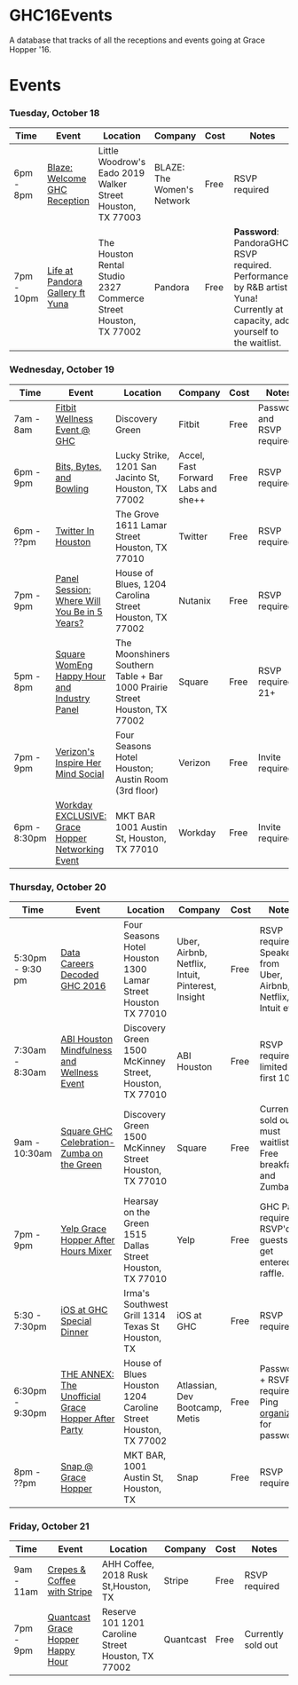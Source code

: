 # GHC16Events
A database that tracks of all the receptions and events going at Grace Hopper '16.

# Events

### Tuesday, October 18
| Time              | Event         | Location | Company  | Cost | Notes |
| ----------------- |-------------  | ---------| ---------| -----| -----|
| 6pm - 8pm | [Blaze: Welcome GHC Reception](https://www.eventbrite.com/e/welcome-ghc-reception-tickets-27400053297?utm-medium=discovery&utm-campaign=social&utm-content=attendeeshare&aff=esfb&utm-source=fb&utm-term=listing) | Little Woodrow's Eado 2019 Walker Street Houston, TX 77003 | BLAZE: The Women's Network | Free | RSVP required
| 7pm - 10pm | [Life at Pandora Gallery ft Yuna](https://lifeatpandoragallery.splashthat.com/?gz=5ca4c04d8dcf77c5e9ebe4ce6c173d30&pp=1) | The Houston Rental Studio 2327 Commerce Street Houston, TX 77002 | Pandora | Free | **Password**: PandoraGHC. RSVP required. Performance by R&B artist Yuna! Currently at capacity, add yourself to the waitlist.


### Wednesday, October 19
| Time              | Event         | Location | Company  | Cost | Notes |
| ----------------- |-------------  | ---------| ---------| -----| -----|
| 7am - 8am | [Fitbit Wellness Event @ GHC](https://www.eventbrite.com/e/fitbit-wellness-event-ghc-tickets-28490501858) | Discovery Green | Fitbit | Free | Password and RSVP required
| 6pm - 9pm | [Bits, Bytes, and Bowling](https://www.eventbrite.com/e/bits-bytes-bowling-tickets-27948304130) | Lucky Strike, 1201 San Jacinto St, Houston, TX 77002 | Accel, Fast Forward Labs and she++ | Free | RSVP required
| 6pm - ??pm | [Twitter In Houston](https://twitterinhouston.splashthat.com/) | The Grove 1611 Lamar Street Houston, TX 77010 | Twitter | Free | RSVP required
| 7pm - 9pm | [Panel Session: Where Will You Be in 5 Years?](https://www.eventbrite.com/e/panel-session-where-will-you-be-in-5-years-tickets-27957517688) | House of Blues, 1204 Carolina Street Houston, TX 77002 | Nutanix | Free | RSVP required
| 5pm - 8pm | [Square WomEng Happy Hour and Industry Panel](https://www.eventbrite.com/e/square-womeng-happy-hour-and-industry-panel-tickets-27862137403) | The Moonshiners Southern Table + Bar 1000 Prairie Street Houston, TX 77002 | Square | Free | RSVP required, 21+
| 7pm - 9pm | [Verizon's Inspire Her Mind Social](https://www.eventbrite.com/e/verizons-inspire-her-mind-social-registration-28430700992) | Four Seasons Hotel Houston; Austin Room (3rd floor) | Verizon | Free | Invite required
| 6pm - 8:30pm | [Workday EXCLUSIVE: Grace Hopper Networking Event ](https://www.eventbrite.com/e/workday-exclusive-grace-hopper-networking-event-mkt-bar-tickets-28260673435) | MKT BAR 1001 Austin St, Houston, TX 77010 | Workday | Free | Invite required


### Thursday, October 20
| Time              | Event         | Location | Company  | Cost | Notes |
| ----------------- |-------------  | ---------| ---------| -----| -----|
| 5:30pm - 9:30 pm | [Data Careers Decoded GHC 2016](https://dataghc.splashthat.com/) | Four Seasons Hotel Houston 1300 Lamar Street Houston TX 77010 | Uber, Airbnb, Netflix, Intuit, Pinterest, Insight | Free | RSVP required. Speakers from Uber, Airbnb, Netflix, Intuit etc.
| 7:30am - 8:30am | [ABI Houston Mindfulness and Wellness Event](https://www.eventbrite.com/e/abihouston-presents-mindfulness-wellness-event-tickets-28466404783?utm_campaign=201308&ref=esfb&utm_source=Facebookenivtefor001) | Discovery Green 1500 McKinney Street, Houston, TX 77010 | ABI Houston | Free | RSVP required, limited to first 100
| 9am - 10:30am | [Square GHC Celebration- Zumba on the Green](https://www.eventbrite.com/e/square-ghc-celebration-zumba-on-the-green-tickets-27861723164#tickets) | Discovery Green 1500 McKinney Street Houston, TX 77010 | Square | Free | Currently sold out, must waitlist. Free breakfast and Zumba
| 7pm - 9pm | [Yelp Grace Hopper After Hours Mixer](https://www.eventbrite.com/e/yelp-grace-hopper-after-hours-2016-mixer-tickets-27742725238) | Hearsay on the Green 1515 Dallas Street Houston, TX 77010 | Yelp | Free | GHC Pass required. RSVP'd guests get entered in raffle.
| 5:30 - 7:30pm | [iOS at GHC Special Dinner](https://iosghcdinner.splashthat.com/?gz=c94affb4b8503878434dc29baa0c9fe6&pp=1) | Irma's Southwest Grill 1314 Texas St Houston, TX | iOS at GHC | Free | RSVP required.
| 6:30pm - 9:30pm | [THE ANNEX: The Unofficial Grace Hopper After Party](https://www.eventbrite.com/e/the-annex-the-unofficial-grace-hopper-after-party-tickets-27642640883) | House of Blues Houston 1204 Caroline Street Houston, TX 77002  | Atlassian, Dev Bootcamp, Metis | Free | Password + RSVP required. Ping [organizer](https://www.facebook.com/photo.php?fbid=10104786753130183&set=gm.1144131529002731&type=3&theater) for password.
| 8pm - ??pm | [Snap @ Grace Hopper](https://snapgracehopper.splashthat.com/) | MKT BAR, 1001 Austin St, Houston, TX  | Snap | Free | RSVP required

### Friday, October 21
| Time              | Event         | Location | Company  | Cost | Notes |
| ----------------- |-------------  | ---------| ---------| -----| -----|
| 9am - 11am | [Crepes & Coffee with Stripe](https://stripe.com/events/GHC-crepes-and-coffee-2016) | AHH Coffee, 2018 Rusk St,Houston, TX | Stripe | Free | RSVP required
| 7pm - 9pm | [Quantcast Grace Hopper Happy Hour](https://www.eventbrite.com/e/quantcast-grace-hopper-happy-hour-tickets-27758824391) | Reserve 101 1201 Caroline Street Houston, TX 77002 | Quantcast | Free | Currently sold out
